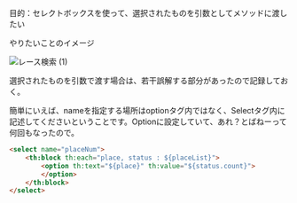 目的：セレクトボックスを使って、選択されたものを引数としてメソッドに渡したい


やりたいことのイメージ

![レース検索 (1)](https://user-images.githubusercontent.com/105257856/185066697-32839c5b-1ca4-432b-b34f-56080ad06a2e.png)

選択されたものを引数で渡す場合は、若干誤解する部分があったので記録しておく。

簡単にいえば、nameを指定する場所はoptionタグ内ではなく、Selectタグ内に記述してくださいということです。Optionに設定していて、あれ？とばねーって何回もなったので。

```HTML
<select name="placeNum">
	<th:block th:each="place, status : ${placeList}">
		<option th:text="${place}" th:value="${status.count}">
		</option>
	</th:block>
</select>
```

